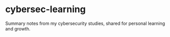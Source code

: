 # cybersec-learning
Summary notes from my cybersecurity studies, shared for personal learning and growth.
